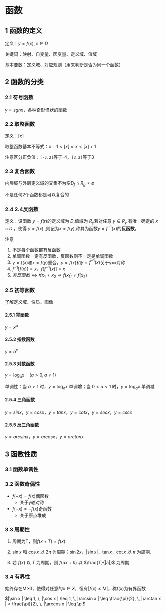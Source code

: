 # 函数

## 1 函数的定义

定义：$y=f(x),x\in D$

关键词：映射、自变量、因变量、定义域、值域

基本要数：定义域、对应规则（用来判断是否为同一个函数）

## 2 函数的分类

### 2.1 符号函数

$y=sgnx$，各种奇形怪状的函数

### 2.2 取整函数

定义：$[x]$

取整函数基本不等式：$x-1<[x]≤x<[x]+1$

注意区分正负值：`[-3.2]`等于-4，`[3.2]`等于3

### 2.3 复合函数

内层域与外层定义域的交集不为空$D_f \cap R_g ≠ \emptyset$

不是任何2个函数都是可以复合的

### 2.4 2.4反函数

定义：设函数 $y= f(r)$的定义域为 $D$,值域为 $R_y$若对任意 $y \in R_y$ 有唯一确定的
$x \cap D$ ，使得 $y=f(x)$ ,则记为$x=f(y)$,称其为函数$y=f^{-1}(x)$的**反函数**。

注意

1. 不是每个函数都有反函数
2. 单调函数一定有反函数，反函数则不一定是单调函数
3.  $y=f(x)$和$x=f(y)$重合，$y=f(x)$和$y=f^{-1}(x)$关于y=x对称
4. $f^{-1}[f(x)]=x$，$f[f^{-1}(x)]=x$
5. $有反函数 \iff \forall x_1≠x_2 \Rightarrow f(x_1)≠f(x_2)$

### 2.5 初等函数

了解定义域、性质、图像

#### 2.5.1 幂函数

$y=x^{\mu}$ 

#### 2.5.2 指数函数

$y=a^x$

#### 2.5.3 对数函数

$y = \log_a x \quad (a > 0, a \neq 1)$

单调性：当 $a > 1$ 时，$y = \log_a x$ 单调增；当 $0 < a < 1$ 时，$y = \log_a x$ 单调减

#### 2.5.4 三角函数

$y=sinx$，$y=cosx$，$y=tanx$，$y=cotx$，$y=secx$，$y=cscx$

#### 2.5.5 反三角函数

$y=arcsinx$，$y=arcosx$，$y=arctanx$

## 3 函数性质

### 3.1 函数单调性

### 3.2 函数奇偶性

- $f(-x)=f(x)$偶函数
	- 关于y轴对称
- $f(-x)=-f(x)$奇函数
	- 关于原点堆成

### 3.3 周期性

1. 周期为T，则$f(x+T)=f(x)$

2. $\sin x$ 和 $\cos x$ 以 $2\pi$ 为周期；$\sin 2x$，$|\sin x|$，$\tan x$，$\cot x$ 以 $\pi$ 为周期.

3. 若 $f(x)$ 以 $T$ 为周期，则 $f(ax+b)$ 以 $\frac{T}{|a|}$ 为周期.

### 3.4 有界性

始终存在M>0，使得对任意的$x \in X$，恒有$|f(x)≤M|$，称$f(x)$为有界函数

$|\sin x | \leq 1, \, |\cos x | \leq 1, \, |\arcsin x | \leq \frac{\pi}{2}, \, |\arctan x | < \frac{\pi}{2}, \, |\arccos x | \leq \pi$


